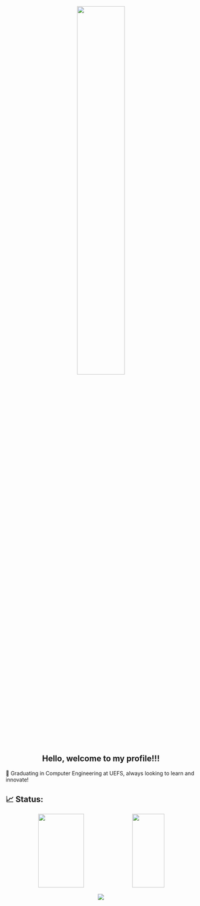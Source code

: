 <div align="center">
<img width=50%  src="https://cdnb.artstation.com/p/assets/images/images/048/282/733/original/exceptrea-gamerroom-1-revisioned-0.gif?1649761105">
</div>
<h2 align="center" >Hello, welcome to my profile!!!</h2> 

🌱 Graduating in Computer Engineering at UEFS, always looking to learn and innovate! 

<h2> 📈 Status:</h2>


<div align="center">
 
 <img width="49%" height="195px" src="https://github-readme-stats.vercel.app/api?username=TAlmeida003&show_icons=true&count_private=true&hide_border=true&title_color=6ECBF5&icon_color=586AE2&text_color=c9d1d9&bg_color=0d1117" />
 <img width="41%" height="195px" src="https://github-readme-stats.vercel.app/api/top-langs/?username=TAlmeida003&layout=compact&hide_border=true&title_color=6ECBF5&text_color=c9d1d9&bg_color=0d1117" />
 
</div>


<div align="center">

![](https://github-readme-streak-stats.herokuapp.com/?user=TAlmeida003&theme=blueberry&hide_border=true)

</div>





